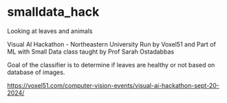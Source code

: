 # smalldata_hack
Looking at leaves and animals

Visual AI Hackathon - Northeastern University
Run by Voxel51 and Part of ML with Small Data class taught by Prof Sarah Ostadabbas

Goal of the classifier is to determine if leaves are healthy or not based on database of images. 

https://voxel51.com/computer-vision-events/visual-ai-hackathon-sept-20-2024/


